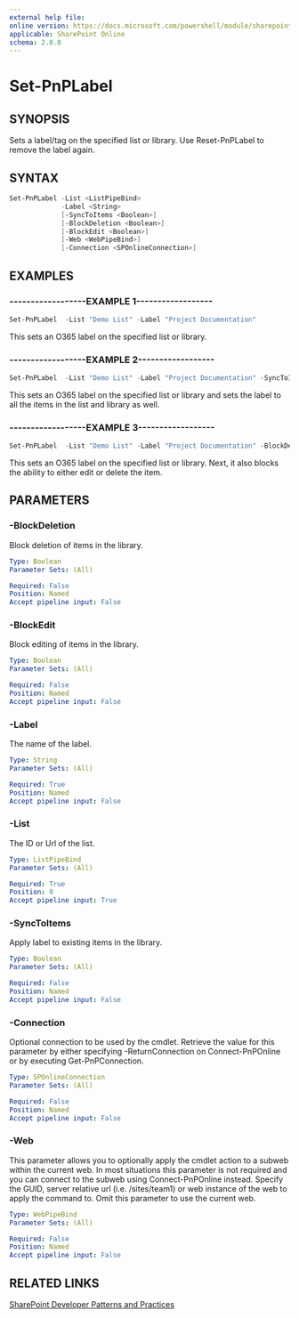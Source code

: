 ```yaml
---
external help file:
online version: https://docs.microsoft.com/powershell/module/sharepoint-pnp/set-pnplabel
applicable: SharePoint Online
schema: 2.0.0
---
```

# Set-PnPLabel

## SYNOPSIS
Sets a label/tag on the specified list or library. Use Reset-PnPLabel to remove the label again.

## SYNTAX 

```powershell
Set-PnPLabel -List <ListPipeBind>
             -Label <String>
             [-SyncToItems <Boolean>]
             [-BlockDeletion <Boolean>]
             [-BlockEdit <Boolean>]
             [-Web <WebPipeBind>]
             [-Connection <SPOnlineConnection>]
```

## EXAMPLES

### ------------------EXAMPLE 1------------------
```powershell
Set-PnPLabel  -List "Demo List" -Label "Project Documentation"
```

This sets an O365 label on the specified list or library. 

### ------------------EXAMPLE 2------------------
```powershell
Set-PnPLabel  -List "Demo List" -Label "Project Documentation" -SyncToItems $true
```

This sets an O365 label on the specified list or library and sets the label to all the items in the list and library as well.

### ------------------EXAMPLE 3------------------
```powershell
Set-PnPLabel  -List "Demo List" -Label "Project Documentation" -BlockDelete $true -BlockEdit $true
```

This sets an O365 label on the specified list or library. Next, it also blocks the ability to either edit or delete the item. 

## PARAMETERS

### -BlockDeletion
Block deletion of items in the library.

```yaml
Type: Boolean
Parameter Sets: (All)

Required: False
Position: Named
Accept pipeline input: False
```

### -BlockEdit
Block editing of items in the library.

```yaml
Type: Boolean
Parameter Sets: (All)

Required: False
Position: Named
Accept pipeline input: False
```

### -Label
The name of the label.

```yaml
Type: String
Parameter Sets: (All)

Required: True
Position: Named
Accept pipeline input: False
```

### -List
The ID or Url of the list.

```yaml
Type: ListPipeBind
Parameter Sets: (All)

Required: True
Position: 0
Accept pipeline input: True
```

### -SyncToItems
Apply label to existing items in the library.

```yaml
Type: Boolean
Parameter Sets: (All)

Required: False
Position: Named
Accept pipeline input: False
```

### -Connection
Optional connection to be used by the cmdlet. Retrieve the value for this parameter by either specifying -ReturnConnection on Connect-PnPOnline or by executing Get-PnPConnection.

```yaml
Type: SPOnlineConnection
Parameter Sets: (All)

Required: False
Position: Named
Accept pipeline input: False
```

### -Web
This parameter allows you to optionally apply the cmdlet action to a subweb within the current web. In most situations this parameter is not required and you can connect to the subweb using Connect-PnPOnline instead. Specify the GUID, server relative url (i.e. /sites/team1) or web instance of the web to apply the command to. Omit this parameter to use the current web.

```yaml
Type: WebPipeBind
Parameter Sets: (All)

Required: False
Position: Named
Accept pipeline input: False
```

## RELATED LINKS

[SharePoint Developer Patterns and Practices](https://aka.ms/sppnp)